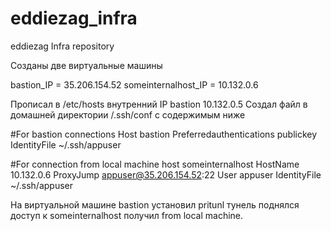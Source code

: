 # eddiezag_infra
eddiezag Infra repository

Созданы две виртуальные машины

bastion_IP = 35.206.154.52
someinternalhost_IP = 10.132.0.6

Прописал в /etc/hosts внутренний IP bastion 10.132.0.5
Создал файл в домашней директории /.ssh/conf с содержимым ниже

#For bastion connections
Host bastion
  Preferredauthentications publickey
  IdentityFile ~/.ssh/appuser

#For connection from local machine
host someinternalhost
 HostName 10.132.0.6
 ProxyJump appuser@35.206.154.52:22
 User appuser
 IdentityFile ~/.ssh/appuser

На виртуальной машине bastion установил pritunl
тунель поднялся доступ к someinternalhost получил from local machine.
